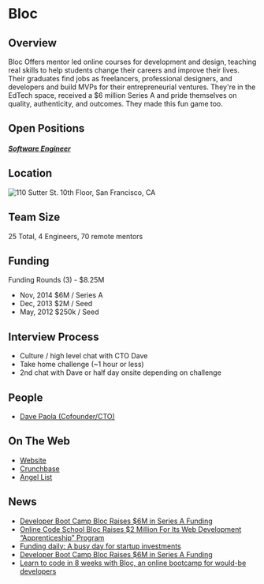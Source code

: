 # Bloc

## Overview
Bloc Offers mentor led online courses for development and design, teaching real skills to help students change their careers and improve their lives. Their graduates find jobs as freelancers, professional designers, and developers and build MVPs for their entrepreneurial ventures. They're in the EdTech space, received a $6 million Series A and pride themselves on quality, authenticity, and outcomes. They made this fun game too.

## Open Positions
##### [Software Engineer](https://github.com/the31337/jobs/blob/master/bloc/software-engineer-agnostic-ruby-on-rails.md)

## Location
![110 Sutter St. 10th Floor, San Francisco, CA](https://maps.googleapis.com/maps/api/staticmap?center=110+Sutter+St.+10th+Floor,+San+Francisco,+CA&zoom=13&scale=false&size=600x300&maptype=roadmap&format=png&visual_refresh=true)  

## Team Size
25 Total, 4 Engineers, 70 remote mentors

## Funding
Funding Rounds (3) - $8.25M
+ Nov, 2014	$6M / Series A
+ Dec, 2013	$2M / Seed
+ May, 2012	$250k / Seed

## Interview Process
+ Culture / high level chat with CTO Dave
+ Take home challenge (~1 hour or less)
+ 2nd chat with Dave or half day onsite depending on challenge

## People
+ [Dave Paola (Cofounder/CTO)](https://www.linkedin.com/in/dave-paola-6baa494)

## On The Web
+ [Website](https://www.bloc.io/)
+ [Crunchbase](https://www.crunchbase.com/organization/bloc-2)
+ [Angel List](https://angel.co/bloc)

## News
+ [Developer Boot Camp Bloc Raises $6M in Series A Funding](http://www.wsj.com/articles/DJFVW00120141118eabiaw2qf?mod=undefined)
+ [Online Code School Bloc Raises $2 Million For Its Web Development “Apprenticeship” Program](https://techcrunch.com/2013/12/05/online-code-school-bloc-raises-2-million-for-its-web-development-apprenticeship-program/)
+ [Funding daily: A busy day for startup investments](http://venturebeat.com/2012/05/10/funding-daily-a-busy-day-for-startup-investments)
+ [Developer Boot Camp Bloc Raises $6M in Series A Funding](http://www.wsj.com/articles/DJFVW00120141118eabiaw2qf?mod=undefined)
+ [Learn to code in 8 weeks with Bloc, an online bootcamp for would-be developers](http://venturebeat.com/2012/07/26/bloc/)
